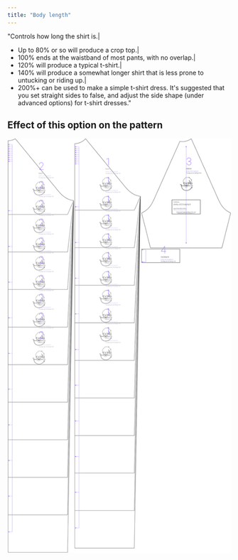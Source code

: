 ```yaml
---
title: "Body length"
---
```


"Controls how long the shirt is.|
   - Up to 80% or so will produce a crop top.|
   - 100% ends at the waistband of most pants, with no overlap.|
   - 120% will produce a typical t-shirt.|
   - 140% will produce a somewhat longer shirt that is less prone to untucking or riding up.|
   - 200%+ can be used to make a simple t-shirt dress. It's suggested that you set straight sides to false, and adjust the side shape (under advanced options) for t-shirt dresses."



## Effect of this option on the pattern
![This image shows the effect of this option by superimposing several variants that have a different value for this option](shelly_bodylength_sample.svg "Effect of this option on the pattern")
